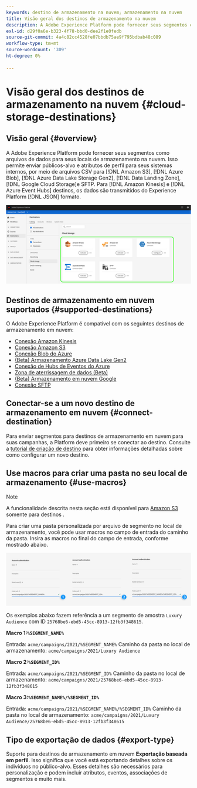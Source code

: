 ```yaml
---
keywords: destino de armazenamento na nuvem; armazenamento na nuvem
title: Visão geral dos destinos de armazenamento na nuvem
description: A Adobe Experience Platform pode fornecer seus segmentos como arquivos de dados para seus locais de armazenamento em nuvem Amazon S3, AWS Kinesis, Hubs de eventos do Azure ou SFTP.
exl-id: d29f0a6e-b323-4f78-bbd0-dee2f1e0fedb
source-git-commit: 4a4c82cc4528fe07bbdb75ae9f795bdbab48c089
workflow-type: tm+mt
source-wordcount: '309'
ht-degree: 0%

---
```


# Visão geral dos destinos de armazenamento na nuvem {#cloud-storage-destinations}

## Visão geral {#overview}

A Adobe Experience Platform pode fornecer seus segmentos como arquivos de dados para seus locais de armazenamento na nuvem. Isso permite enviar públicos-alvo e atributos de perfil para seus sistemas internos, por meio de arquivos CSV para [!DNL Amazon S3], [!DNL Azure Blob], [!DNL Azure Data Lake Storage Gen2], [!DNL Data Landing Zone], [!DNL Google Cloud Storage]e SFTP. Para [!DNL Amazon Kinesis] e [!DNL Azure Event Hubs] destinos, os dados são transmitidos do Experience Platform [!DNL JSON] formato.

![Destinos de armazenamento na nuvem do Adobe](../../assets/catalog/cloud-storage/cloud-storage-destinations.png)

## Destinos de armazenamento em nuvem suportados {#supported-destinations}

O Adobe Experience Platform é compatível com os seguintes destinos de armazenamento em nuvem:

* [Conexão Amazon Kinesis](amazon-kinesis.md)
* [Conexão Amazon S3](amazon-s3.md)
* [Conexão Blob do Azure](azure-blob.md)
* [(Beta) Armazenamento Azure Data Lake Gen2](adls-gen2.md)
* [Conexão de Hubs de Eventos do Azure](azure-event-hubs.md)
* [Zona de aterrissagem de dados (Beta)](data-landing-zone.md)
* [(Beta) Armazenamento em nuvem Google](google-cloud-storage.md)
* [Conexão SFTP](sftp.md)

## Conectar-se a um novo destino de armazenamento em nuvem {#connect-destination}

Para enviar segmentos para destinos de armazenamento em nuvem para suas campanhas, a Platform deve primeiro se conectar ao destino. Consulte a [tutorial de criação de destino](../../ui/connect-destination.md) para obter informações detalhadas sobre como configurar um novo destino.


## Use macros para criar uma pasta no seu local de armazenamento {#use-macros}

>[!NOTE]
>
> A funcionalidade descrita nesta seção está disponível para [Amazon S3](amazon-s3.md) somente para destinos .

Para criar uma pasta personalizada por arquivo de segmento no local de armazenamento, você pode usar macros no campo de entrada do caminho da pasta. Insira as macros no final do campo de entrada, conforme mostrado abaixo.

![Como usar macros para criar uma pasta no seu armazenamento](../../assets/catalog/cloud-storage/workflow/macros-folder-path.png)

Os exemplos abaixo fazem referência a um segmento de amostra `Luxury Audience` com ID `25768be6-ebd5-45cc-8913-12fb3f348615`.

**Macro 1:`%SEGMENT_NAME%`**

Entrada: `acme/campaigns/2021/%SEGMENT_NAME%`
Caminho da pasta no local de armazenamento: `acme/campaigns/2021/Luxury Audience`

**Macro 2:`%SEGMENT_ID%`**

Entrada: `acme/campaigns/2021/%SEGMENT_ID%`
Caminho da pasta no local de armazenamento: `acme/campaigns/2021/25768be6-ebd5-45cc-8913-12fb3f348615`

**Macro 3:`%SEGMENT_NAME%/%SEGMENT_ID%`**

Entrada: `acme/campaigns/2021/%SEGMENT_NAME%/%SEGMENT_ID%`
Caminho da pasta no local de armazenamento: `acme/campaigns/2021/Luxury Audience/25768be6-ebd5-45cc-8913-12fb3f348615`

## Tipo de exportação de dados {#export-type}

Suporte para destinos de armazenamento em nuvem **Exportação baseada em perfil**. Isso significa que você está exportando detalhes sobre os indivíduos no público-alvo. Esses detalhes são necessários para personalização e podem incluir atributos, eventos, associações de segmentos e muito mais.